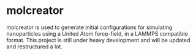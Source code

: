 # molcreator

molcreator is used to generate initial configurations for simulating nanoparticles using a United Atom force-field, in a LAMMPS compatible format.
This project is still under heavy development and will be updated and restructured a lot.
